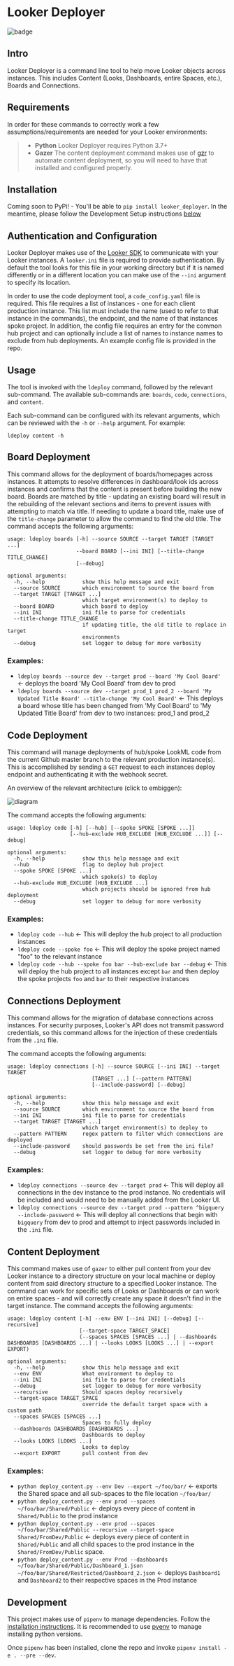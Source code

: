 Looker Deployer
===============

![badge](https://github.com/JCPistell/looker_deployer/workflows/python_application/badge.svg)


## Intro

Looker Deployer is a command line tool to help move Looker objects across instances. This includes Content
(Looks, Dashboards, entire Spaces, etc.), Boards and Connections.

## Requirements

In order for these commands to correctly work a few assumptions/requirements are needed for your Looker environments:

>- **Python** Looker Deployer requires Python 3.7+
>- **Gazer** The content deployment command makes use of [gzr](https://github.com/looker-open-source/gzr) to automate content deployment, so you will need to have that
>installed and configured properly.

## Installation

Coming soon to PyPi! - You'll be able to `pip install looker_deployer`. In the meantime, please follow the Development
Setup instructions [below](#development)

## Authentication and Configuration

Looker Deployer makes use of the [Looker SDK](https://github.com/looker-open-source/sdk-codegen/tree/master/python) to
communicate with your Looker instances. A `looker.ini` file is required to provide authentication. By default the tool
looks for this file in your working directory but if it is named differently or in a different location you can make use
of the `--ini` argument to specify its location.

In order to use the code deployment tool, a `code_config.yaml` file is required. This file requires a list of instances - one
for each client production instance. This list must include the name (used to refer to that instance in the commands),
  the endpoint, and the name of that instances spoke project. In addition, the config file requires an entry for the
common hub project and can optionally include a list of names to instance names to exclude from hub deployments. An
example config file is provided in the repo.


## Usage

The tool is invoked with the `ldeploy` command, followed by the relevant sub-command. The available sub-commands
are: `boards`, `code`, `connections`, and `content`.

Each sub-command can be configured with its relevant arguments, which can be reviewed with the `-h` or `--help`
argument. For example:

`ldeploy content -h`

## Board Deployment

This command allows for the deployment of boards/homepages across instances. It attempts to resolve differences in
dashboard/look ids across instances and confirms that the content is present before building the new board. Boards are
matched by title - updating an existing board will result in the rebuilding of the relevant sections and items to
prevent issues with attempting to match via title. If needing to update a board title, make use of the `title-change`
parameter to allow the command to find the old title. The command accepts the following arguments:

```
usage: ldeploy boards [-h] --source SOURCE --target TARGET [TARGET ...]
                      --board BOARD [--ini INI] [--title-change TITLE_CHANGE]
                      [--debug]

optional arguments:
  -h, --help            show this help message and exit
  --source SOURCE       which environment to source the board from
  --target TARGET [TARGET ...]
                        which target environment(s) to deploy to
  --board BOARD         which board to deploy
  --ini INI             ini file to parse for credentials
  --title-change TITLE_CHANGE
                        if updating title, the old title to replace in target
                        environments
  --debug               set logger to debug for more verbosity
```

### Examples:

- `ldeploy boards --source dev --target prod --board 'My Cool Board'` <- deploys the board 'My Cool Board' from
  dev to prod
- `ldeploy boards --source dev --target prod_1 prod_2 --board 'My Updated Title Board' --title-change 'My Cool
  Board'` <- This deploys a board whose title has been changed from 'My Cool Board' to 'My Updated Title Board' from dev
  to two instances: prod_1 and prod_2

## Code Deployment

This command will manage deployments of hub/spoke LookML code from the current Github master branch to the relevant production instance(s). This
is accomplished by sending a `GET` request to each instances deploy endpoint and authenticating it with the webhook
secret.

An overview of the relevant architecture (click to embiggen):

![diagram](https://www.lucidchart.com/publicSegments/view/d214e83b-6d02-4dd3-a072-31760bd3b3d9/image.png)

The command accepts the following arguments:

```
usage: ldeploy code [-h] [--hub] [--spoke SPOKE [SPOKE ...]]
                    [--hub-exclude HUB_EXCLUDE [HUB_EXCLUDE ...]] [--debug]

optional arguments:
  -h, --help            show this help message and exit
  --hub                 flag to deploy hub project
  --spoke SPOKE [SPOKE ...]
                        which spoke(s) to deploy
  --hub-exclude HUB_EXCLUDE [HUB_EXCLUDE ...]
                        which projects should be ignored from hub deployment
  --debug               set logger to debug for more verbosity
```

### Examples:

- `ldeploy code --hub` <- This will deploy the hub project to all production instances
- `ldeploy code --spoke foo` <- This will deploy the spoke project named "foo" to the relevant instance
- `ldeploy code --hub --spoke foo bar --hub-exclude bar --debug` <- This will deploy the hub project to all
  instances except `bar` and then deploy the spoke projects `foo` and `bar` to their respective instances

## Connections Deployment

This command allows for the migration of database connections across instances. For security purposes, Looker's API does
not transmit password credentials, so this command allows for the injection of these credentials from the `.ini` file.

The command accepts the following arguments:

```
usage: ldeploy connections [-h] --source SOURCE [--ini INI] --target TARGET
                           [TARGET ...] [--pattern PATTERN]
                           [--include-password] [--debug]

optional arguments:
  -h, --help            show this help message and exit
  --source SOURCE       which environment to source the board from
  --ini INI             ini file to parse for credentials
  --target TARGET [TARGET ...]
                        which target environment(s) to deploy to
  --pattern PATTERN     regex pattern to filter which connections are deployed
  --include-password    should passwords be set from the ini file?
  --debug               set logger to debug for more verbosity
```

### Examples:

- `ldeploy connections --source dev --target prod` <- This will deploy all connections in the dev instance to the prod
  instance. No credentials will be included and would need to be manually added from the Looker UI.
- `ldeploy connections --source dev --target prod --pattern ^bigquery --include-password` <- This will deploy all
  connections that begin with `bigquery` from dev to prod and attempt to inject passwords included in the `.ini` file.


## Content Deployment

This command makes use of `gazer` to either pull content from your dev Looker instance to a directory structure on your
local machine or deploy content from said directory structure to a specified Looker instance. The command can work for
specific sets of Looks or Dashboards or can work on entire spaces - and will correctly create any space it doesn't find
in the target instance. The command accepts the following arguments:

```
usage: ldeploy content [-h] --env ENV [--ini INI] [--debug] [--recursive]
                       [--target-space TARGET_SPACE]
                       (--spaces SPACES [SPACES ...] | --dashboards DASHBOARDS [DASHBOARDS ...] | --looks LOOKS [LOOKS ...] | --export EXPORT)

optional arguments:
  -h, --help            show this help message and exit
  --env ENV             What environment to deploy to
  --ini INI             ini file to parse for credentials
  --debug               set logger to debug for more verbosity
  --recursive           Should spaces deploy recursively
  --target-space TARGET_SPACE
                        override the default target space with a custom path
  --spaces SPACES [SPACES ...]
                        Spaces to fully deploy
  --dashboards DASHBOARDS [DASHBOARDS ...]
                        Dashboards to deploy
  --looks LOOKS [LOOKS ...]
                        Looks to deploy
  --export EXPORT       pull content from dev
```

### Examples:

- `python deploy_content.py --env Dev --export ~/foo/bar/` <- exports the Shared space and all sub-spaces to the file
  location `~/foo/bar/`
- `python deploy_content.py --env prod --spaces ~/foo/bar/Shared/Public` <- deploys every piece of content in
  `Shared/Public` to the prod instance
- `python deploy_content.py --env prod --spaces ~/foo/bar/Shared/Public --recursive --target-space Shared/FromDev/Public` <- deploys every piece of content in
  `Shared/Public` and all child spaces to the prod instance in the `Shared/FromDev/Public` space.
- `python deploy_content.py --env Prod --dashboards ~/foo/bar/Shared/Public/Dashboard_1.json
  ~/foo/bar/Shared/Restricted/Dashboard_2.json` <- deploys `Dashboard1` and `Dashboard2` to their respective spaces in
  the Prod instance


## Development

This project makes use of `pipenv` to manage dependencies. Follow the [installation
instructions](https://pipenv-fork.readthedocs.io/en/latest/index.html). It is recommended to use [pyenv](https://github.com/pyenv/pyenv#installation) to manage installing python versions.

Once `pipenv` has been installed, clone the repo and invoke `pipenv install -e . --pre --dev`.
